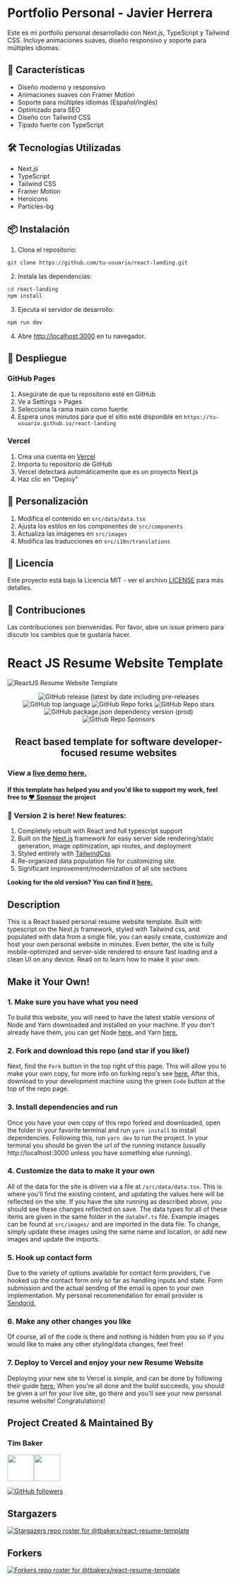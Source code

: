# Portfolio Personal - Javier Herrera

Este es mi portfolio personal desarrollado con Next.js, TypeScript y Tailwind CSS. Incluye animaciones suaves, diseño responsivo y soporte para múltiples idiomas.

## 🚀 Características

- Diseño moderno y responsivo
- Animaciones suaves con Framer Motion
- Soporte para múltiples idiomas (Español/Inglés)
- Optimizado para SEO
- Diseño con Tailwind CSS
- Tipado fuerte con TypeScript

## 🛠️ Tecnologías Utilizadas

- Next.js
- TypeScript
- Tailwind CSS
- Framer Motion
- Heroicons
- Particles-bg

## 📦 Instalación

1. Clona el repositorio:
```bash
git clone https://github.com/tu-usuario/react-landing.git
```

2. Instala las dependencias:
```bash
cd react-landing
npm install
```

3. Ejecuta el servidor de desarrollo:
```bash
npm run dev
```

4. Abre [http://localhost:3000](http://localhost:3000) en tu navegador.

## 🚀 Despliegue

### GitHub Pages

1. Asegúrate de que tu repositorio esté en GitHub
2. Ve a Settings > Pages
3. Selecciona la rama main como fuente
4. Espera unos minutos para que el sitio esté disponible en `https://tu-usuario.github.io/react-landing`

### Vercel

1. Crea una cuenta en [Vercel](https://vercel.com)
2. Importa tu repositorio de GitHub
3. Vercel detectará automáticamente que es un proyecto Next.js
4. Haz clic en "Deploy"

## 📝 Personalización

1. Modifica el contenido en `src/data/data.tsx`
2. Ajusta los estilos en los componentes de `src/components`
3. Actualiza las imágenes en `src/images`
4. Modifica las traducciones en `src/i18n/translations`

## 📄 Licencia

Este proyecto está bajo la Licencia MIT - ver el archivo [LICENSE](LICENSE) para más detalles.

## 🤝 Contribuciones

Las contribuciones son bienvenidas. Por favor, abre un issue primero para discutir los cambios que te gustaría hacer.

# React JS Resume Website Template

![ReactJS Resume Website Template](resume-screenshot.jpg?raw=true 'ReactJS Resume Website Template')

<div align="center">

<img alt="GitHub release (latest by date including pre-releases" src="https://img.shields.io/github/v/release/tbakerx/react-resume-template?include_prereleases">

<img alt="GitHub top language" src="https://img.shields.io/github/languages/top/tbakerx/react-resume-template?style=flat">

<img alt="GitHub Repo forks" src="https://img.shields.io/github/forks/tbakerx/react-resume-template?style=flat&color=success">

<img alt="GitHub Repo stars" src="https://img.shields.io/github/stars/tbakerx/react-resume-template?style=flat&color=yellow">

<img alt="GitHub package.json dependency version (prod)" src="https://img.shields.io/github/package-json/dependency-version/tbakerx/react-resume-template/react?style=flat">

<img alt="Github Repo Sponsors" src="https://img.shields.io/github/sponsors/tbakerx?style=flat&color=blueviolet">

## React based template for software developer-focused resume websites

</div>

### View a [live demo here.](https://reactresume.com)

#### If this template has helped you and you'd like to support my work, feel free to [♥️ Sponsor](https://github.com/sponsors/tbakerx) the project

### 🎉 Version 2 is here! New features:
1. Completely rebuilt with React and full typescript support
2. Built on the [Next.js](https://nextjs.org/) framework for easy server side rendering/static generation, image optimization, api routes, and deployment
3. Styled entirely with [TailwindCss](https://tailwindcss.com/)
4. Re-organized data population file for customizing site.
5. Significant improvement/modernization of all site sections
 
**Looking for the old version? You can find it [here.](https://github.com/tbakerx/react-resume-template/releases/tag/v1.0.0)**

## Description

This is a React based personal resume website template. Built with typescript on the Next.js framework, styled with Tailwind css, and populated with data from a single file, you can easily create, customize and host your own personal website in minutes. Even better, the site is fully mobile-optimized and server-side rendered to ensure fast loading and a clean UI on any device. Read on to learn how to make it your own.

## Make it Your Own!

### 1. Make sure you have what you need

To build this website, you will need to have the latest stable versions of Node and Yarn downloaded and installed on your machine. If you don't already have them, you can get Node [here,](https://nodejs.org/en/download/) and Yarn [here.](https://yarnpkg.com/getting-started/install)

### 2. Fork and download this repo (and star if you like!)

Next, find the `Fork` button in the top right of this page. This will allow you to make your own copy, for more info on forking repo's see [here.](https://docs.github.com/en/get-started/quickstart/fork-a-repo#forking-a-repository) After this, download to your development machine using the green `Code` button at the top of the repo page.

### 3. Install dependencies and run

Once you have your own copy of this repo forked and downloaded, open the folder in your favorite terminal and run `yarn install` to install dependencies. Following this, run `yarn dev` to run the project. In your terminal you should be given the url of the running instance (usually http://localhost:3000 unless you have something else running).

### 4. Customize the data to make it your own

All of the data for the site is driven via a file at `/src/data/data.tsx`. This is where you'll find the existing content, and updating the values here will be reflected on the site. If you have the site running as described above, you should see these changes reflected on save. The data types for all of these items are given in the same folder in the `dataDef.ts` file. Example images can be found at `src/images/` and are imported in the data file. To change, simply update these images using the same name and location, or add new images and update the imports. 

### 5. Hook up contact form
Due to the variety of options available for contact form providers, I've hooked up the contact form only so far as handling inputs and state. Form submission and the actual sending of the email is open to your own implementation. My personal recommendation for email provider is [Sendgrid.](https://sendgrid.com/)

### 6. Make any other changes you like

Of course, all of the code is there and nothing is hidden from you so if you would like to make any other styling/data changes, feel free!

### 7. Deploy to Vercel and enjoy your new Resume Website

Deploying your new site to Vercel is simple, and can be done by following their guide [here.](https://vercel.com/guides/deploying-nextjs-with-vercel) When you're all done and the build succeeds, you should be given a url for your live site, go there and you'll see your new personal resume website! Congratulations!

## Project Created & Maintained By

### Tim Baker

<a href="https://twitter.com/timbakerx"><img src="https://github.com/aritraroy/social-icons/blob/master/twitter-icon.png?raw=true" width="60"></a><a href="https://instagram.com/tbakerx"><img src="https://github.com/aritraroy/social-icons/blob/master/instagram-icon.png?raw=true" width="60"></a>

[![GitHub followers](https://img.shields.io/github/followers/tbakerx.svg?style=social&label=Follow)](https://github.com/tbakerx/)

## Stargazers

[![Stargazers repo roster for @tbakerx/react-resume-template](https://reporoster.com/stars/dark/tbakerx/react-resume-template)](https://github.com/tbakerx/react-resume-template/stargazers)

## Forkers

[![Forkers repo roster for @tbakerx/react-resume-template](https://reporoster.com/forks/dark/tbakerx/react-resume-template)](https://github.com/tbakerx/react-resume-template/network/members)

